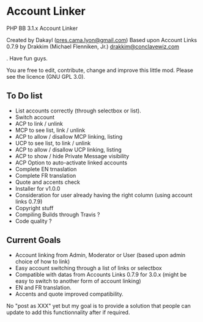 # Account Linker
PHP BB 3.1.x Account Linker

Created by Dakayl (pres.cama.lyon@gmail.com)
Based upon Account Links 0.7.9 by Drakkim (Michael Flenniken, Jr.) drakkim@conclavewiz.com

. Have fun guys.

You are free to edit, contribute, change and improve this little mod.
Please see the licence (GNU GPL 3.0).

## To Do list
 - List accounts correctly (through selectbox or list).
 - Switch account
 - ACP to link  / unlink
 - MCP to see list, link / unlink
 - ACP to allow / disallow MCP linking, listing
 - UCP to see list, to link / unlink
 - ACP to allow / disallow UCP linking, listing
 - ACP to show / hide Private Message visibility
 - ACP Option to auto-activate linked accounts
 - Complete EN trnaslation
 - Complete FR translation
 - Quote and accents check
 - Installer for v1.0.0
 - Consideration for user already having the right column (using account links 0.7.9)
 - Copyright stuff
 - Compiling Builds through Travis ?
 - Code quality ?


## Current Goals
- Account linking from Admin, Moderator or User (based upon admin choice of how to link)
- Easy account switching through a list of links or selectbox
- Compatible with datas from Accounts Links 0.7.9 for 3.0.x (might be easy to switch to another form of account linking)
- EN and FR translation.
- Accents and quote improved compatibility.

No "post as XXX" yet but my goal is to provide a solution that people can update to add this functionnality after if required.
